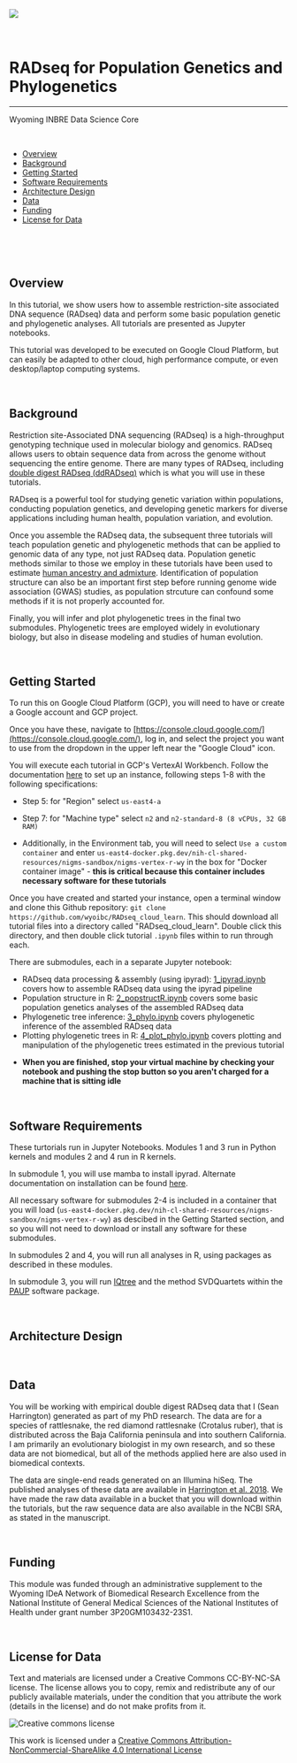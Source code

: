 <img src="images/anchor_graphic_WY.png"/>


<br>
<br>
<br>


# RADseq for Population Genetics and Phylogenetics
---------------------------------

Wyoming INBRE Data Science Core

<br>

+ [Overview](#overview)
+ [Background](#background)
+ [Getting Started](#getting-started)
+ [Software Requirements](#software-requirements)
+ [Architecture Design](#architecture-design)
+ [Data](#data)
+ [Funding](#funding)
+ [License for Data](#license-for-data)


<br>
<br>
<br>



## **Overview**


In this tutorial, we show users how to assemble restriction-site associated DNA sequence (RADseq) data and perform some basic population genetic and phylogenetic analyses. All tutorials are presented as Jupyter notebooks.

This tutorial was developed to be executed on Google Cloud Platform, but can easily be adapted to other cloud, high performance compute, or even desktop/laptop computing systems.


<br>


## **Background**

Restriction site-Associated DNA sequencing (RADseq) is a high-throughput genotyping technique used in molecular biology and genomics. RADseq allows users to obtain sequence data from across the genome without sequencing the entire genome. There are many types of RADseq, including [double digest RADseq (ddRADseq)](https://doi.org/10.1371/journal.pone.0037135) which is what you will use in these tutorials.

RADseq is a powerful tool for studying genetic variation within populations, conducting population genetics, and developing genetic markers for diverse applications including human health, population variation, and evolution. 

Once you assemble the RADseq data, the subsequent three tutorials will teach population genetic and phylogenetic methods that can be applied to genomic data of any type, not just RADseq data. Population genetic methods similar to those we employ in these tutorials have been used to estimate [human ancestry and admixture](https://www.science.org/doi/10.1126/science.1243518). Identification of population structure can also be an important first step before running genome wide association (GWAS) studies, as population strcuture can confound some methods if it is not properly accounted for.

Finally, you will infer and plot phylogenetic trees in the final two submodules. Phylogenetic trees are employed widely in evolutionary biology, but also in disease modeling and studies of human evolution.


<br>




## **Getting Started**


To run this on Google Cloud Platform (GCP), you will need to have or create a Google account and GCP project.


Once you have these, navigate to [https://console.cloud.google.com/](https://console.cloud.google.com/), log in, and select the project you want to use from the dropdown in the upper left near the "Google Cloud" icon.


You will execute each tutorial in GCP's VertexAI Workbench. Follow the documentation [here](https://github.com/STRIDES/NIHCloudLabGCP/blob/main/docs/vertexai.md) to set up an instance, following steps 1-8 with the following specifications:

- Step 5: for "Region" select `us-east4-a`

- Step 7: for "Machine type" select `n2` and `n2-standard-8 (8 vCPUs, 32 GB RAM)`

- Additionally, in the Environment tab, you will need to select `Use a custom container` and enter `us-east4-docker.pkg.dev/nih-cl-shared-resources/nigms-sandbox/nigms-vertex-r-wy` in the box for "Docker container image" - **this is critical because this container includes necessary software for these tutorials**


Once you have created and started your instance, open a terminal window and clone this Github repository: `git clone https://github.com/wyoibc/RADseq_cloud_learn`. This should download all tutorial files into a directory called "RADseq_cloud_learn". Double click this directory, and then double click tutorial `.ipynb` files within to run through each.


There are submodules, each in a separate Jupyter notebook:

- RADseq data processing & assembly (using ipyrad): [1_ipyrad.ipynb](https://github.com/wyoibc/RADseq_cloud_learn/blob/master/1_ipyrad.ipynb) covers how to assemble RADseq data using the ipyrad pipeline
- Population structure in R: [2_popstructR.ipynb](https://github.com/wyoibc/RADseq_cloud_learn/blob/master/2_popstructR.ipynb) covers some basic population genetics analyses of the assembled RADseq data
- Phylogenetic tree inference: [3_phylo.ipynb](https://github.com/wyoibc/RADseq_cloud_learn/blob/master/3_phylo.ipynb) covers phylogenetic inference of the assembled RADseq data
- Plotting phylogenetic trees in R: [4_plot_phylo.ipynb](https://github.com/wyoibc/RADseq_cloud_learn/blob/master/4_plot_phylo.ipynb) covers plotting and manipulation of the phylogenetic trees estimated in the previous tutorial




* **When you are finished, stop your virtual machine by checking your notebook and pushing the stop button so you aren't charged for a machine that is sitting idle**


<br>

## **Software Requirements**

These turtorials run in Jupyter Notebooks. Modules 1 and 3 run in Python kernels and modules 2 and 4 run in R kernels.

In submodule 1, you will use mamba to install ipyrad. Alternate documentation on installation can be found [here](https://ipyrad.readthedocs.io/en/master/3-installation.html).

All necessary software for submodules 2-4 is included in a container that you will load (`us-east4-docker.pkg.dev/nih-cl-shared-resources/nigms-sandbox/nigms-vertex-r-wy`) as descibed in the Getting Started section, and so you will not need to download or install any software for these submodules. 

In submodules 2 and 4, you will run all analyses in R, using packages as described in these modules.

In submodule 3, you will run [IQtree](http://www.iqtree.org/) and the method SVDQuartets within the [PAUP](https://paup.phylosolutions.com/get-paup/) software package.

<br>


## **Architecture Design**





<br>

## **Data**


You will be working with empirical double digest RADseq data that I (Sean Harrington) generated as part of my PhD research. The data are for a species of rattlesnake, the red diamond rattlesnake (Crotalus ruber), that is distributed across the Baja California peninsula and into southern California. I am primarily an evolutionary biologist in my own research, and so these data are not biomedical, but all of the methods applied here are also used in biomedical contexts.

The data are single-end reads generated on an Illumina hiSeq. The published analyses of these data are available in [Harrington et al. 2018](https://onlinelibrary.wiley.com/doi/full/10.1111/jbi.13114). We have made the raw data available in a bucket that you will download within the tutorials, but the raw sequence data are also available in the NCBI SRA, as stated in the manuscript.



<br>


## **Funding**

This module was funded through an administrative supplement to the Wyoming IDeA Network of Biomedical Research Excellence from the National Institute of General Medical Sciences of the National Institutes of Health under grant number 3P20GM103432-23S1.




<br>

## **License for Data**



Text and materials are licensed under a Creative Commons CC-BY-NC-SA license. The license allows you to copy, remix and redistribute any of our publicly available materials, under the condition that you attribute the work (details in the license) and do not make profits from it.

![Creative commons license](https://i.creativecommons.org/l/by-nc-sa/4.0/88x31.png)

This work is licensed under a [Creative Commons Attribution-NonCommercial-ShareAlike 4.0 International License](http://creativecommons.org/licenses/by-nc-sa/4.0/)







<br>




